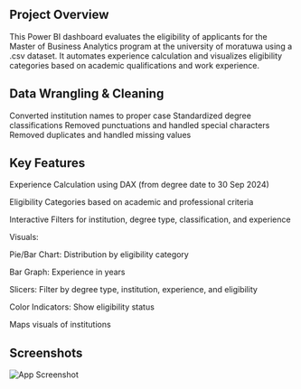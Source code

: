 
## Project Overview

This Power BI dashboard evaluates the eligibility of applicants for the Master of Business Analytics program at the university of moratuwa using a .csv dataset. It automates experience calculation and visualizes eligibility categories based on academic qualifications and work experience.
## Data Wrangling & Cleaning

Converted institution names to proper case
Standardized degree classifications 
Removed punctuations and handled special characters
Removed duplicates and handled missing values

## Key Features


Experience Calculation using DAX (from degree date to 30 Sep 2024)

Eligibility Categories based on academic and professional criteria

Interactive Filters for institution, degree type, classification, and experience

Visuals: 

Pie/Bar Chart: Distribution by eligibility category

Bar Graph: Experience in years

Slicers: Filter by degree type, institution, experience, and eligibility

Color Indicators: Show eligibility status 

Maps visuals of institutions 
## Screenshots

![App Screenshot](https://via.placeholder.com/468x300?text=App+Screenshot+Here)

